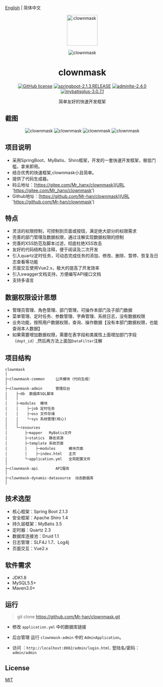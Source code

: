 [English](./README-EN.md) | 简体中文

<p align="center">
  <a>
    <img alt="clownmask" src="http://xs-img.51aogu.com/_cms_/d387f1edac05d3a07219d66c57f2bfea.jpg" width="100">
  </a>
</p>
<p align="center">
    <img alt="clownmask" src="https://xs-img.51aogu.com/TIM-20200208150745.png">
</p>
<h1 align="center">clownmask</h1>
<p align="center">
    <a href="/LICENSE"><img src="https://img.shields.io/badge/license-MIT-blue.svg" alt="GitHub license" /></a>
    <a href="https://spring.io/projects/spring-boot"><img src="https://img.shields.io/badge/springboot-2.1.3.RELEASE-green" alt="springboot-2.1.3.RELEASE" /></a>
    <a href="https://adminlte.io/themes/AdminLTE/index2.html"><img src="https://img.shields.io/badge/adminlte-2.4.0-red" alt="adminlte-2.4.0" /></a>
    <a href="https://github.com/baomidou/mybatis-plus"><img src="https://img.shields.io/badge/mybatisplus-3.0.7.1-orange" alt="mybatisplus-3.0.7.1" /></a>
</p>
<div align="center">
    简单友好的快速开发框架
</div>

## 截图
<div align="center">
    <img alt="clownmask" src="https://xs-img.51aogu.com/Screenshot2.png">
    <img alt="clownmask" src="https://xs-img.51aogu.com/Screenshot0.png">
    <img alt="clownmask" src="https://xs-img.51aogu.com/Screenshot1.png">
    <img alt="clownmask" src="https://xs-img.51aogu.com/Screenshot.png">
</div>


## 项目说明

- 采用SpringBoot、MyBatis、Shiro框架，开发的一套快速开发框架，极低门槛，拿来即用。
- 结合优秀的快速框架,clownmask小且简单。
- 提供了代码生成器。
- 码云地址：[https://gitee.com/Mr_hanx/clownmask](URL 'https://gitee.com/Mr_hanx/clownmask')
- Github地址：[https://github.com/Mr-han/clownmask](URL 'https://github.com/Mr-han/clownmask')

## 特点 
- 灵活的权限控制，可控制到页面或按钮，满足绝大部分的权限需求
- 完善的部门管理及数据权限，通过注解实现数据权限的控制
- 完善的XSS防范及脚本过滤，彻底杜绝XSS攻击
- 友好的代码结构及注释，便于阅读及二次开发
- 引入quartz定时任务，可动态完成任务的添加、修改、删除、暂停、恢复及日志查看等功能
- 页面交互使用Vue2.x，极大的提高了开发效率
- 引入swagger文档支持，方便编写API接口文档
- 支持多语言


## 数据权限设计思想
- 管理员管理、角色管理、部门管理，可操作本部门及子部门数据
- 菜单管理、定时任务、参数管理、字典管理、系统日志，没有数据权限
- 业务功能，按照用户数据权限，查询、操作数据【没有本部门数据权限，也能查询本人数据】
- 如果需要增加数据权限，需要在表字段和类属性上面增加部门字段（```dept_id```）,然后再方法上面加```DataFilter```注解


## 项目结构

```
clownmask
|
├─clownmask-common     公共模块（代码生成）
│ 
├─clownmask-admin      管理后台
│    ├─db  数据库SQL脚本
│    │ 
│    ├─modules  模块
│    │    ├─job 定时任务
│    │    ├─oss 文件存储
│    │    └─sys 系统管理(核心)
│    │ 
│    └─resources 
│        ├─mapper   MyBatis文件
│        ├─statics  静态资源
│        ├─template 系统页面
│        │    ├─modules      模块页面
│        │    ├─index.html   主页
│        └─application.yml   全局配置文件
│       
├─clownmask-api        API服务
│ 
├─clownmask-dynamic-datasource  动态数据库
│
```


## 技术选型
- 核心框架：Spring Boot 2.1.3
- 安全框架：Apache Shiro 1.4
- 持久层框架：MyBatis 3.5
- 定时器：Quartz 2.3
- 数据库连接池：Druid 1.1
- 日志管理：SLF4J 1.7、Log4j
- 页面交互：Vue2.x

## 软件需求
- JDK1.8
- MySQL5.5+
- Maven3.0+

## 运行

> git clone https://github.com/Mr-han/clownmask.git

- 修改 `application.yml` 中的数据库链接

- 后台管理 运行 `clownmask-admin` 中的 `AdminApplication`。

- 访问 ：`http://localhost:8082/admin/login.html`. 登陆名/密码：`admin/admin`

## License

[MIT](/LICENSE)